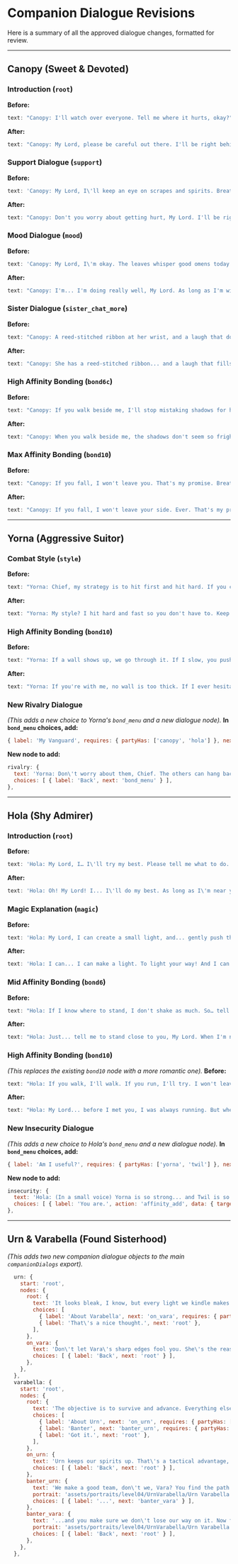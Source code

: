 # Companion Dialogue Revisions

Here is a summary of all the approved dialogue changes, formatted for review.

---

## Canopy (Sweet & Devoted)

### Introduction (`root`)
**Before:**
```javascript
text: "Canopy: I'll watch over everyone. Tell me where it hurts, okay?",
```
**After:**
```javascript
text: "Canopy: My Lord, please be careful out there. I'll be right behind you... watching over you. Tell me if you get even the smallest scratch, okay?",
```

### Support Dialogue (`support`)
**Before:**
```javascript
text: 'Canopy: My Lord, I\'ll keep an eye on scrapes and spirits. Breathe, drink water, and keep a steady pace. We\'ve got this.',
```
**After:**
```javascript
text: "Canopy: Don't you worry about getting hurt, My Lord. I'll be right here to patch you up. Just... try not to be too reckless, okay? I couldn't bear it if something happened to you.",
```

### Mood Dialogue (`mood`)
**Before:**
```javascript
text: 'Canopy: My Lord, I\'m okay. The leaves whisper good omens today. If you need to rest, say the word.',
```
**After:**
```javascript
text: "Canopy: I'm... I'm doing really well, My Lord. As long as I'm with you, I feel safe. And the path ahead feels a little brighter.",
```

### Sister Dialogue (`sister_chat_more`)
**Before:**
```javascript
text: "Canopy: A reed-stitched ribbon at her wrist, and a laugh that doesn't apologize. If you see either… call me. Please.",
```
**After:**
```javascript
text: "Canopy: She has a reed-stitched ribbon... and a laugh that fills the whole forest. Finding her is everything to me. Thank you for helping me look, My Lord. It... it means more than I can say.",
```

### High Affinity Bonding (`bond6c`)
**Before:**
```javascript
text: "Canopy: If you walk beside me, I'll stop mistaking shadows for her. And if you hold still a moment longer, I might mistake you for a reason to smile.",
```
**After:**
```javascript
text: "Canopy: When you walk beside me, the shadows don't seem so frightening. It's... nice. It feels like I have more than one reason to keep fighting. Thank you for being my reason to smile, My Lord.",
```

### Max Affinity Bonding (`bond10`)
**Before:**
```javascript
text: "Canopy: If you fall, I won't leave you. That's my promise. Breathe with me. In. Out.",
```
**After:**
```javascript
text: "Canopy: If you fall, I won't leave your side. Ever. That's my promise to you, My Lord. My heart... it breathes with yours. In... and out.",
```

---

## Yorna (Aggressive Suitor)

### Combat Style (`style`)
**Before:**
```javascript
text: "Yorna: Chief, my strategy is to hit first and hit hard. If you clear a path for me, I'll take down any enemy in the way.",
```
**After:**
```javascript
text: "Yorna: My style? I hit hard and fast so you don't have to. Keep your eyes on me, Chief. You won't be disappointed.",
```

### High Affinity Bonding (`bond10`)
**Before:**
```javascript
text: "Yorna: If a wall shows up, we go through it. If I slow, you push me. Deal?",
```
**After:**
```javascript
text: "Yorna: If you're with me, no wall is too thick. If I ever hesitate... it's because I'm worried about you, not the enemy. So push me. I need it. Deal?",
```

### New Rivalry Dialogue
*(This adds a new choice to Yorna's `bond_menu` and a new dialogue node).*
**In `bond_menu` choices, add:**
```javascript
{ label: 'My Vanguard', requires: { partyHas: ['canopy', 'hola'] }, next: 'rivalry' },
```
**New node to add:**
```javascript
rivalry: {
  text: 'Yorna: Don\'t worry about them, Chief. The others can hang back and... \'support\'. I\'m the only vanguard you\'ll need.',
  choices: [ { label: 'Back', next: 'bond_menu' } ],
},
```

---

## Hola (Shy Admirer)

### Introduction (`root`)
**Before:**
```javascript
text: 'Hola: My Lord, I… I\'ll try my best. Please tell me what to do.',
```
**After:**
```javascript
text: 'Hola: Oh! My Lord! I... I\'ll do my best. As long as I\'m near you, I feel... a little braver.',
```

### Magic Explanation (`magic`)
**Before:**
```javascript
text: 'Hola: My Lord, I can create a small light, and... gently push the air with my magic. I\'m still learning, but I\'ll do my best not to let you down.',
```
**After:**
```javascript
text: 'Hola: I can... I can make a light. To light your way! And I can... push the air... to keep enemies away from you. I\'ll make sure I get it right for you, My Lord!',
```

### Mid Affinity Bonding (`bond6`)
**Before:**
```javascript
text: "Hola: If I know where to stand, I don't shake as much. So… tell me where.",
```
**After:**
```javascript
text: "Hola: Just... tell me to stand close to you, My Lord. When I'm near you, my hands don't shake so much. It's... calming.",
```

### High Affinity Bonding (`bond10`)
*(This replaces the existing `bond10` node with a more romantic one).*
**Before:**
```javascript
text: "Hola: If you walk, I'll walk. If you run, I'll try. I won't leave.",
```
**After:**
```javascript
text: "Hola: My Lord... before I met you, I was always running. But when I'm with you, I feel like I can stand my ground against anything. You make me brave.",
```

### New Insecurity Dialogue
*(This adds a new choice to Hola's `bond_menu` and a new dialogue node).*
**In `bond_menu` choices, add:**
```javascript
{ label: 'Am I useful?', requires: { partyHas: ['yorna', 'twil'] }, next: 'insecurity' },
```
**New node to add:**
```javascript
insecurity: {
  text: 'Hola: (In a small voice) Yorna is so strong... and Twil is so fast. I hope... I hope I\'m still useful to you, My Lord.',
  choices: [ { label: 'You are.', action: 'affinity_add', data: { target: 'active', amount: 0.3 }, next: 'bond_menu' } ],
},
```

---
## Urn & Varabella (Found Sisterhood)

*(This adds two new companion dialogue objects to the main `companionDialogs` export).*

```javascript
  urn: {
    start: 'root',
    nodes: {
      root: {
        text: 'It looks bleak, I know, but every light we kindle makes the shadows smaller. We can do this, Mister.',
        choices: [
          { label: 'About Varabella', next: 'on_vara', requires: { partyHas: ['varabella'] } },
          { label: 'That\'s a nice thought.', next: 'root' },
        ],
      },
      on_vara: {
        text: 'Don\'t let Vara\'s sharp edges fool you. She\'s the reason we\'ve both made it this far, Mister. She\'s my sister, in all the ways that count.',
        choices: [ { label: 'Back', next: 'root' } ],
      },
    },
  },
  varabella: {
    start: 'root',
    nodes: {
      root: {
        text: 'The objective is to survive and advance. Everything else is a distraction, Boss man. You lead, I\'ll watch the angles.',
        choices: [
          { label: 'About Urn', next: 'on_urn', requires: { partyHas: ['urn'] } },
          { label: 'Banter', next: 'banter_urn', requires: { partyHas: ['urn'] } },
          { label: 'Got it.', next: 'root' },
        ],
      },
      on_urn: {
        text: 'Urn keeps our spirits up. That\'s a tactical advantage, and it\'s my job to make sure she has something to be optimistic about. Keep her safe, Boss man.',
        choices: [ { label: 'Back', next: 'root' } ],
      },
      banter_urn: {
        text: 'We make a good team, don\'t we, Vara? You find the path...', 
        portrait: 'assets/portraits/level04/UrnVarabella/Urn Varabella.mp4',
        choices: [ { label: '...', next: 'banter_vara' } ],
      },
      banter_vara: {
        text: '...and you make sure we don\'t lose our way on it. Now focus up. Hostiles, 40 meters.',
        portrait: 'assets/portraits/level04/UrnVarabella/Urn Varabella.mp4',
        choices: [ { label: 'Back', next: 'root' } ],
      },
    },
  },
```

